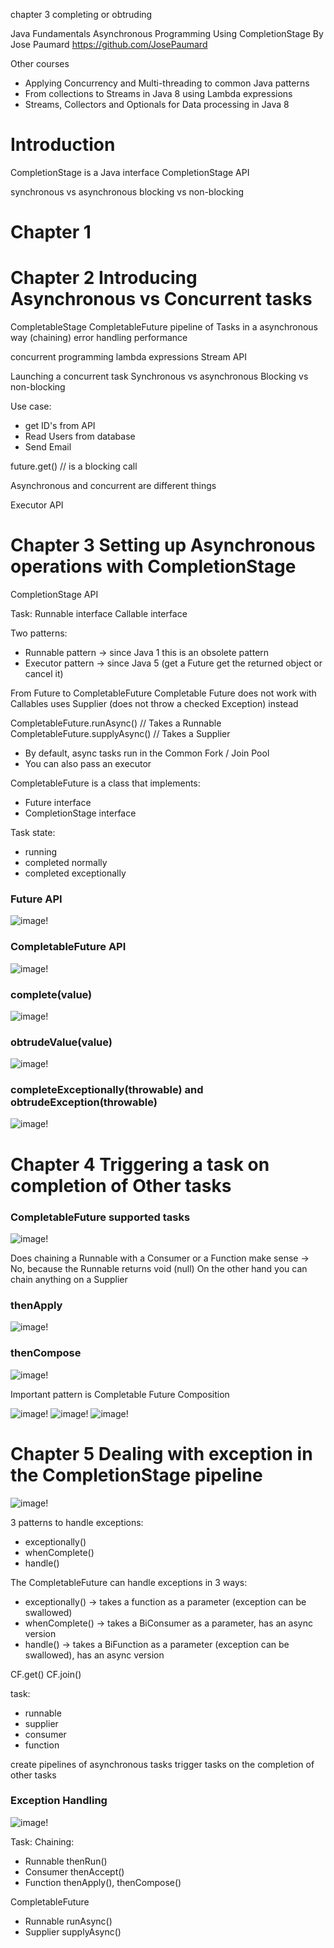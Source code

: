 chapter 3 completing or obtruding

Java Fundamentals Asynchronous Programming Using CompletionStage 
By Jose Paumard
https://github.com/JosePaumard

Other courses
- Applying Concurrency and Multi-threading to common Java patterns
- From collections to Streams in Java 8 using Lambda expressions
- Streams, Collectors and Optionals for Data processing in Java 8

# Introduction
CompletionStage is a Java interface
CompletionStage API

synchronous vs asynchronous
blocking vs non-blocking


# Chapter 1

# Chapter 2 Introducing Asynchronous vs Concurrent tasks
CompletableStage
CompletableFuture
pipeline of Tasks in a asynchronous way (chaining)
error handling
performance

concurrent programming
lambda expressions
Stream API

Launching a concurrent task
Synchronous vs asynchronous
Blocking vs non-blocking

Use case:
- get ID's from API
- Read Users from database
- Send Email

future.get()  // is a blocking call

Asynchronous and concurrent are different things

Executor API

# Chapter 3 Setting up Asynchronous operations with CompletionStage
CompletionStage API

Task:
Runnable interface
Callable interface

Two patterns:
- Runnable pattern -> since Java 1 this is an obsolete pattern
- Executor pattern -> since Java 5 (get a Future get the returned object or cancel it)

From Future to CompletableFuture
Completable Future does not work with Callables uses Supplier (does not throw a checked Exception) instead

CompletableFuture.runAsync()  // Takes a Runnable
CompletableFuture.supplyAsync()  // Takes a Supplier

- By default, async tasks run in the Common Fork / Join Pool 
- You can also pass an executor

CompletableFuture is a class that implements:
- Future interface
- CompletionStage interface

Task state:
- running
- completed normally
- completed exceptionally

### Future API
![image!](img/Future.png)

### CompletableFuture API
![image!](img/CompletableFuture.png)

### complete(value)
![image!](img/complete.png)

### obtrudeValue(value)
![image!](img/obtrudeValue.png)

### completeExceptionally(throwable) and obtrudeException(throwable)
![image!](img/completeExceptionally.png)


# Chapter 4 Triggering a task on completion of Other tasks
### CompletableFuture supported tasks
![image!](img/CFSupportedTasks.png)

Does chaining a Runnable with a Consumer or a Function make sense -> No, because the Runnable returns void (null)
On the other hand you can chain anything on a Supplier

### thenApply
![image!](img/thenApply.png)

### thenCompose
![image!](img/thenCompose.png)

Important pattern is Completable Future Composition

![image!](img/1.png)
![image!](img/2.png)
![image!](img/3.png)


# Chapter 5 Dealing with exception in the CompletionStage pipeline

![image!](img/5-pipeline.png)

3 patterns to handle exceptions:
- exceptionally()
- whenComplete()
- handle()

The CompletableFuture can handle exceptions in 3 ways:
- exceptionally() -> takes a function as a parameter (exception can be swallowed)
- whenComplete()  -> takes a BiConsumer as a parameter, has an async version
- handle()        -> takes a BiFunction as a parameter (exception can be swallowed), has an async version

CF.get()
CF.join()

task:
- runnable
- supplier
- consumer
- function

create pipelines of asynchronous tasks
trigger tasks on the completion of other tasks

### Exception Handling
![image!](img/ExceptionHandling.png)


Task:
Chaining:
- Runnable thenRun()
- Consumer thenAccept()
- Function thenApply(), thenCompose()

CompletableFuture
- Runnable runAsync()
- Supplier supplyAsync()

